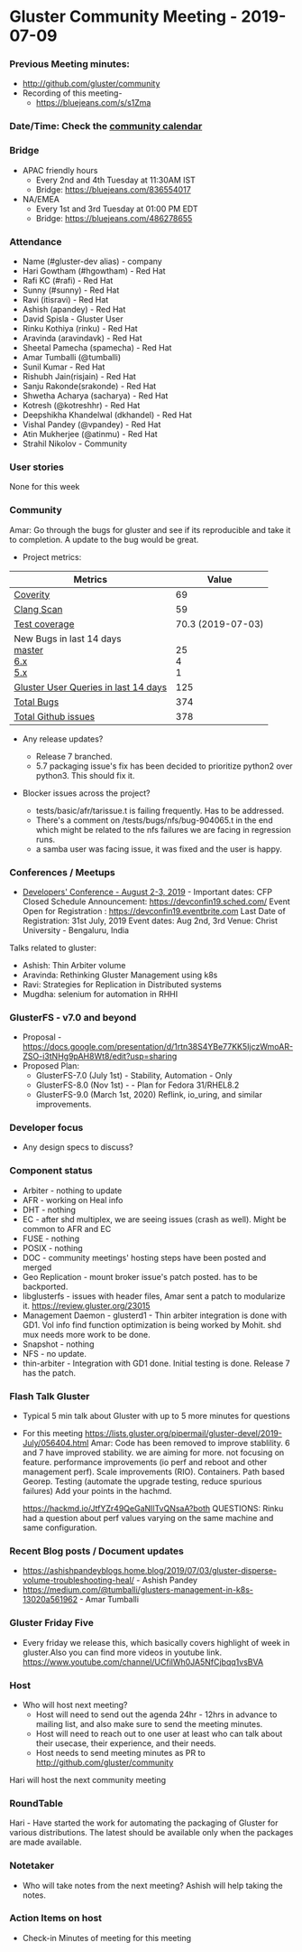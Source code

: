 Gluster Community Meeting - 2019-07-09
===

### Previous Meeting minutes:

- http://github.com/gluster/community
- Recording of this meeting-
    - https://bluejeans.com/s/s1Zma

### Date/Time: Check the [community calendar](https://calendar.google.com/calendar/b/1?cid=dmViajVibDBrbnNiOWQwY205ZWg5cGJsaTRAZ3JvdXAuY2FsZW5kYXIuZ29vZ2xlLmNvbQ)

### Bridge 
* APAC friendly hours
  - Every 2nd and 4th Tuesday at 11:30AM IST
  - Bridge: https://bluejeans.com/836554017
* NA/EMEA
  - Every 1st and 3rd Tuesday at 01:00 PM EDT
  - Bridge: https://bluejeans.com/486278655


### Attendance
* Name (#gluster-dev alias) - company
* Hari Gowtham (#hgowtham) - Red Hat
* Rafi KC (#rafi) - Red Hat   
* Sunny (#sunny) - Red Hat
* Ravi (itisravi) - Red Hat    
* Ashish (apandey) - Red Hat
* David Spisla - Gluster User
* Rinku Kothiya (rinku) - Red Hat
* Aravinda (aravindavk) - Red Hat
* Sheetal Pamecha (spamecha) - Red Hat
* Amar Tumballi (@tumballi)
* Sunil Kumar - Red Hat
* Rishubh Jain(risjain) - Red Hat
* Sanju Rakonde(srakonde) - Red Hat
* Shwetha Acharya (sacharya) - Red Hat
* Kotresh (@kotreshhr) - Red Hat
* Deepshikha Khandelwal (dkhandel) - Red Hat
* Vishal Pandey (@vpandey) - Red Hat
* Atin Mukherjee (@atinmu) - Red Hat
* Strahil Nikolov - Community

### User stories
None for this week


### Community

Amar: Go through the bugs for gluster and see if its reproducible and take it to completion. A update to the bug would be great.


* Project metrics:

|    Metrics                |   Value  |
| ------------------------- | -------- |
|[Coverity](https://scan.coverity.com/projects/gluster-glusterfs)  |  69   |
|[Clang Scan](https://build.gluster.org/job/clang-scan/lastBuild/) |   59   |
|[Test coverage](https://build.gluster.org/job/line-coverage/lastCompletedBuild/Line_20Coverage_20Report/)|    70.3 (2019-07-03)  |
|New Bugs in last 14 days<br>[master](https://bugzilla.redhat.com/buglist.cgi?bug_status=NEW&bug_status=ASSIGNED&bug_status=POST&f1=creation_ts&o1=greaterthan&product=GlusterFS&query_format=advanced&v1=-14d&version=mainline)<br>[ 6.x](https://bugzilla.redhat.com/buglist.cgi?bug_status=NEW&bug_status=ASSIGNED&bug_status=POST&f1=creation_ts&o1=greaterthan&product=GlusterFS&query_format=advanced&v1=-14d&version=6)<br>[ 5.x](https://bugzilla.redhat.com/buglist.cgi?bug_status=NEW&bug_status=ASSIGNED&bug_status=POST&f1=creation_ts&o1=greaterthan&product=GlusterFS&query_format=advanced&v1=-14d&version=5)                |   <br> 25<br> 4<br> 1   |
|[Gluster User Queries in last 14 days](https://lists.gluster.org/pipermail/gluster-users/2019-June/thread.html)        |     125      |
|[Total Bugs](https://bugzilla.redhat.com/report.cgi?x_axis_field=bug_status&y_axis_field=component&z_axis_field=&no_redirect=1&query_format=report-table&short_desc_type=allwordssubstr&short_desc=&bug_status=__open__&longdesc_type=allwordssubstr&longdesc=&bug_file_loc_type=allwordssubstr&bug_file_loc=&status_whiteboard_type=allwordssubstr&status_whiteboard=&keywords_type=allwords&keywords=&deadlinefrom=&deadlineto=&bug_id=&bug_id_type=anyexact&votes=&votes_type=greaterthaneq&emailtype1=substring&email1=&emailtype2=substring&email2=&emailtype3=substring&email3=&chfieldvalue=&chfieldfrom=&chfieldto=Now&j_top=AND&f1=noop&o1=noop&v1=&format=table&action=wrap&product=GlusterFS)       |    374   |
|[Total Github issues](https://github.com/gluster/glusterfs/issues)       |    378   |


* Any release updates?
    * Release 7 branched.
    * 5.7 packaging issue's fix has been decided to prioritize python2 over python3. This should fix it. 
  
* Blocker issues across the project?
    * tests/basic/afr/tarissue.t is failing frequently. Has to be addressed.
    * There's a comment on /tests/bugs/nfs/bug-904065.t in the end which might be related to the nfs failures we are facing in regression runs.
    * a samba user was facing issue, it was fixed and the user is happy.


  

### Conferences / Meetups

* [Developers' Conference -  August 2-3, 2019](https://devconf.info/in) -
Important dates: 
CFP Closed 
Schedule Announcement: https://devconfin19.sched.com/
Event Open for Registration : https://devconfin19.eventbrite.com
Last Date of Registration: 31st July, 2019
Event dates: Aug 2nd, 3rd
Venue: Christ University - Bengaluru, India

Talks related to gluster:
- Ashish: Thin Arbiter volume
- Aravinda: Rethinking Gluster Management using k8s
- Ravi: Strategies for Replication in Distributed systems
- Mugdha: selenium for automation in RHHI
 
### GlusterFS - v7.0 and beyond

* Proposal - https://docs.google.com/presentation/d/1rtn38S4YBe77KK5IjczWmoAR-ZSO-i3tNHg9pAH8Wt8/edit?usp=sharing
* Proposed Plan:
  - GlusterFS-7.0 (July 1st) -  Stability, Automation - Only
  - GlusterFS-8.0 (Nov 1st) - <Open for discussion> - Plan for Fedora 31/RHEL8.2
  - GlusterFS-9.0 (March 1st, 2020) Reflink, io_uring, and similar improvements.


### Developer focus

* Any design specs to discuss?



### Component status
* Arbiter - nothing to update
* AFR - working on Heal info
* DHT - nothing
* EC - after shd multiplex, we are seeing issues (crash as well). Might be common to AFR and EC
* FUSE - nothing
* POSIX - nothing
* DOC - community meetings' hosting steps have been posted and merged
* Geo Replication - mount broker issue's patch posted. has to be backported.
* libglusterfs - issues with header files, Amar sent a patch to modularize it. https://review.gluster.org/23015
* Management Daemon - glusterd1 - Thin arbiter integration is done with GD1.
Vol info find function optimization is being worked by Mohit.
shd mux needs more work to be done.
* Snapshot - nothing
* NFS - no update.
* thin-arbiter - Integration with GD1 done. Initial testing is done.
Release 7 has the patch. 

### Flash Talk Gluster
* Typical 5 min talk about Gluster with up to 5 more minutes for questions
* For this meeting
https://lists.gluster.org/pipermail/gluster-devel/2019-July/056404.html
Amar: Code has been removed to improve stablility. 6 and 7 have improved stability. we are aiming for more. not focusing on feature.
performance improvements (io perf and reboot and other management perf). Scale improvements (RIO). Containers. Path based Georep. Testing (automate the upgrade testing, reduce spurious failures)
Add your points in the hachmd.

   https://hackmd.io/JtfYZr49QeGaNIlTvQNsaA?both
QUESTIONS: Rinku had a question about perf values varying on the same machine and same configuration.


### Recent Blog posts / Document updates
*  https://ashishpandeyblogs.home.blog/2019/07/03/gluster-disperse-volume-troubleshooting-heal/ - Ashish Pandey
* https://medium.com/@tumballi/glusters-management-in-k8s-13020a561962 - Amar Tumballi


### Gluster Friday Five
* Every friday we release this, which basically covers highlight of week in gluster.Also you can find more videos in youtube link.
    https://www.youtube.com/channel/UCfilWh0JA5NfCjbqq1vsBVA

### Host

* Who will host next meeting?
  - Host will need to send out the agenda 24hr - 12hrs in advance to mailing list, and also make sure to send the meeting minutes.
  - Host will need to reach out to one user at least who can talk about their usecase, their experience, and their needs.
  - Host needs to send meeting minutes as PR to http://github.com/gluster/community
  
 Hari will host the next community meeting


### RoundTable

Hari - Have started the work for automating the packaging of Gluster for various distributions.
The latest should be available only when the packages are made available.

### Notetaker

* Who will take notes from the next meeting?
Ashish will help taking the notes.
   

### Action Items on host
* Check-in Minutes of meeting for this meeting

